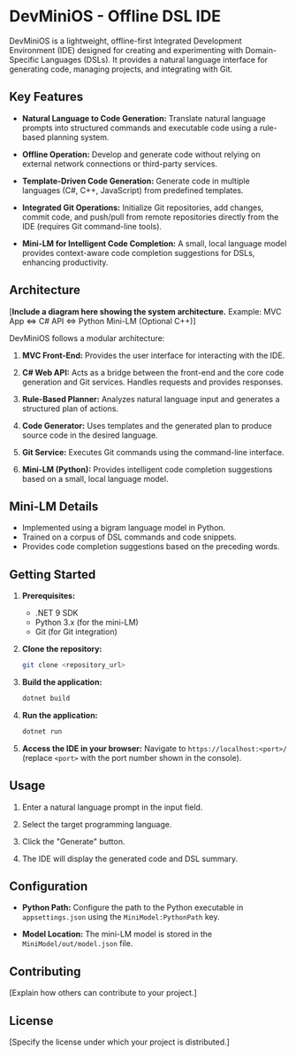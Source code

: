 # DevMiniOS - Offline DSL IDE

DevMiniOS is a lightweight, offline-first Integrated Development Environment (IDE) designed for creating and experimenting with Domain-Specific Languages (DSLs). It provides a natural language interface for generating code, managing projects, and integrating with Git.

## Key Features

*   **Natural Language to Code Generation:**  Translate natural language prompts into structured commands and executable code using a rule-based planning system.

*   **Offline Operation:**  Develop and generate code without relying on external network connections or third-party services.

*   **Template-Driven Code Generation:**  Generate code in multiple languages (C#, C++, JavaScript) from predefined templates.

*   **Integrated Git Operations:**  Initialize Git repositories, add changes, commit code, and push/pull from remote repositories directly from the IDE (requires Git command-line tools).

*   **Mini-LM for Intelligent Code Completion:** A small, local language model provides context-aware code completion suggestions for DSLs, enhancing productivity.

## Architecture

[**Include a diagram here showing the system architecture.** Example:  MVC App <=> C# API <=> Python Mini-LM (Optional C++)]

DevMiniOS follows a modular architecture:

1.  **MVC Front-End:** Provides the user interface for interacting with the IDE.

2.  **C# Web API:** Acts as a bridge between the front-end and the core code generation and Git services.  Handles requests and provides responses.

3.  **Rule-Based Planner:** Analyzes natural language input and generates a structured plan of actions.

4.  **Code Generator:** Uses templates and the generated plan to produce source code in the desired language.

5.  **Git Service:** Executes Git commands using the command-line interface.

6.  **Mini-LM (Python):** Provides intelligent code completion suggestions based on a small, local language model.

## Mini-LM Details

*   Implemented using a bigram language model in Python.
*   Trained on a corpus of DSL commands and code snippets.
*   Provides code completion suggestions based on the preceding words.

## Getting Started

1.  **Prerequisites:**

    *   .NET 9 SDK
    *   Python 3.x (for the mini-LM)
    *   Git (for Git integration)

2.  **Clone the repository:**
    ```bash
    git clone <repository_url>
    ```

3.  **Build the application:**
    ```bash
    dotnet build
    ```

4.  **Run the application:**
    ```bash
    dotnet run
    ```

5.  **Access the IDE in your browser:**  Navigate to `https://localhost:<port>/` (replace `<port>` with the port number shown in the console).

## Usage

1.  Enter a natural language prompt in the input field.

2.  Select the target programming language.

3.  Click the "Generate" button.

4.  The IDE will display the generated code and DSL summary.

## Configuration

*   **Python Path:** Configure the path to the Python executable in `appsettings.json` using the `MiniModel:PythonPath` key.

*   **Model Location:** The mini-LM model is stored in the `MiniModel/out/model.json` file.

## Contributing

[Explain how others can contribute to your project.]

## License

[Specify the license under which your project is distributed.]
